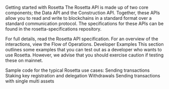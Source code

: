 Getting started with Rosetta
The Rosetta API is made up of two core components; the Data API and the Construction API. Together, these APIs allow you to read and write to blockchains in a standard format over a standard communication protocol. The specifications for these APIs can be found in the rosetta-specifications repository.

For full details, read the Rosetta API specification.  For an overview of the interactions, view the Flow of Operations.
Developer Examples
This section outlines some examples that you can test out as a developer who wants to use Rosetta. However, we advise that you should exercise caution if testing these on mainnet.

Sample code for the typical Rosetta use cases:
Sending transactions
Staking key registration and delegation
Withdrawals
Sending transactions with single multi assets
